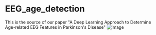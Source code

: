 # EEG_age_detection
This is the source of our paper "A Deep Learning Approach to Determine Age-related EEG Features in Parkinson's Disease" 
![image](https://user-images.githubusercontent.com/16546644/130376727-ba162c17-1158-4c6b-8bfa-0855346a2e49.png)

